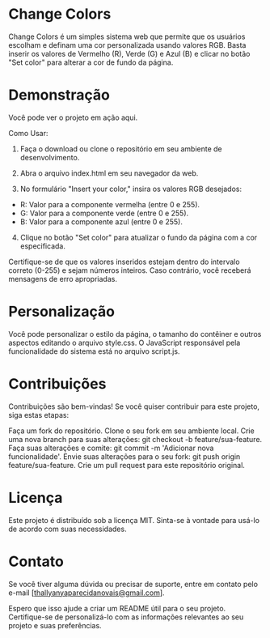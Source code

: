 # Change Colors

Change Colors é um simples sistema web que permite que os usuários escolham e definam uma cor personalizada usando valores RGB. Basta inserir os valores de Vermelho (R), Verde (G) e Azul (B) e clicar no botão "Set color" para alterar a cor de fundo da página.

# Demonstração

Você pode ver o projeto em ação aqui.

Como Usar:

1. Faça o download ou clone o repositório em seu ambiente de desenvolvimento.

2. Abra o arquivo index.html em seu navegador da web.

3. No formulário "Insert your color," insira os valores RGB desejados:

- R: Valor para a componente vermelha (entre 0 e 255).<br>
- G: Valor para a componente verde (entre 0 e 255).<br>
- B: Valor para a componente azul (entre 0 e 255).

4. Clique no botão "Set color" para atualizar o fundo da página com a cor especificada.

Certifique-se de que os valores inseridos estejam dentro do intervalo correto (0-255) e sejam números inteiros. Caso contrário, você receberá mensagens de erro apropriadas.

# Personalização

Você pode personalizar o estilo da página, o tamanho do contêiner e outros aspectos editando o arquivo style.css. O JavaScript responsável pela funcionalidade do sistema está no arquivo script.js.

# Contribuições

Contribuições são bem-vindas! Se você quiser contribuir para este projeto, siga estas etapas:

Faça um fork do repositório.
Clone o seu fork em seu ambiente local.
Crie uma nova branch para suas alterações: git checkout -b feature/sua-feature.
Faça suas alterações e comite: git commit -m 'Adicionar nova funcionalidade'.
Envie suas alterações para o seu fork: git push origin feature/sua-feature.
Crie um pull request para este repositório original.


# Licença

Este projeto é distribuído sob a licença MIT. Sinta-se à vontade para usá-lo de acordo com suas necessidades.

# Contato

Se você tiver alguma dúvida ou precisar de suporte, entre em contato pelo e-mail [thallyanyaparecidanovais@gmail.com].

Espero que isso ajude a criar um README útil para o seu projeto. Certifique-se de personalizá-lo com as informações relevantes ao seu projeto e suas preferências.
